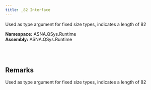 ```yaml
---
title: _82 Interface
---
```


Used as type argument for fixed size types, indicates a length of 82

**Namespace:** ASNA.QSys.Runtime <br/>
**Assembly:** ASNA.QSys.Runtime

<br>
<br>

## Remarks

Used as type argument for fixed size types, indicates a length of 82

[//]: # ($$TODO: Complete the Remarks section.)

<br>
<br>


